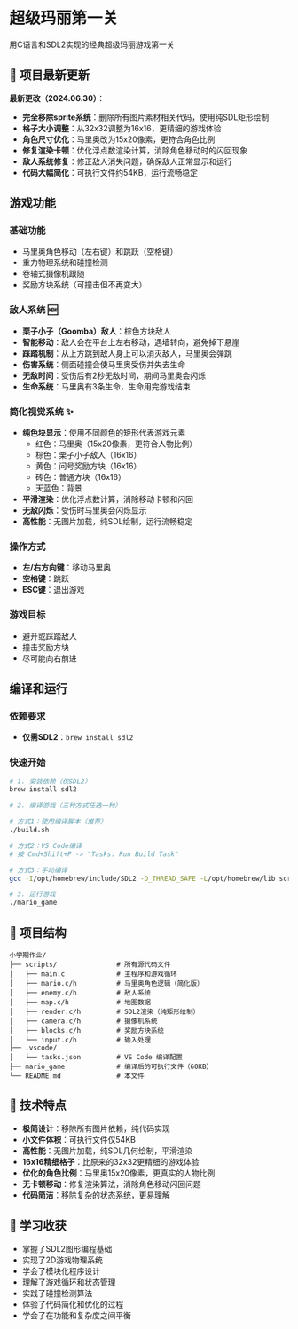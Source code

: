 # 超级玛丽第一关
用C语言和SDL2实现的经典超级玛丽游戏第一关

## 🎯 项目最新更新
**最新更改（2024.06.30）**：
- **完全移除sprite系统**：删除所有图片素材相关代码，使用纯SDL矩形绘制
- **格子大小调整**：从32x32调整为16x16，更精细的游戏体验
- **角色尺寸优化**：马里奥改为15x20像素，更符合角色比例
- **修复渲染卡顿**：优化浮点数渲染计算，消除角色移动时的闪回现象
- **敌人系统修复**：修正敌人消失问题，确保敌人正常显示和运行
- **代码大幅简化**：可执行文件约54KB，运行流畅稳定

## 游戏功能

### 基础功能
- 马里奥角色移动（左右键）和跳跃（空格键）
- 重力物理系统和碰撞检测
- 卷轴式摄像机跟随
- 奖励方块系统（可撞击但不再变大）

### 敌人系统 🆕
- **栗子小子（Goomba）敌人**：棕色方块敌人
- **智能移动**：敌人会在平台上左右移动，遇墙转向，避免掉下悬崖
- **踩踏机制**：从上方跳到敌人身上可以消灭敌人，马里奥会弹跳
- **伤害系统**：侧面碰撞会使马里奥受伤并失去生命
- **无敌时间**：受伤后有2秒无敌时间，期间马里奥会闪烁
- **生命系统**：马里奥有3条生命，生命用完游戏结束

### 简化视觉系统 ✨
- **纯色块显示**：使用不同颜色的矩形代表游戏元素
  - 红色：马里奥（15x20像素，更符合人物比例）
  - 棕色：栗子小子敌人（16x16）
  - 黄色：问号奖励方块（16x16）
  - 砖色：普通方块（16x16）
  - 天蓝色：背景
- **平滑渲染**：优化浮点数计算，消除移动卡顿和闪回
- **无敌闪烁**：受伤时马里奥会闪烁显示
- **高性能**：无图片加载，纯SDL绘制，运行流畅稳定

### 操作方式
- **左/右方向键**：移动马里奥
- **空格键**：跳跃
- **ESC键**：退出游戏

### 游戏目标
- 避开或踩踏敌人
- 撞击奖励方块
- 尽可能向右前进

## 编译和运行

### 依赖要求
- **仅需SDL2**：`brew install sdl2`

### 快速开始
```bash
# 1. 安装依赖（仅SDL2）
brew install sdl2

# 2. 编译游戏（三种方式任选一种）

# 方式1：使用编译脚本（推荐）
./build.sh

# 方式2：VS Code编译
# 按 Cmd+Shift+P -> "Tasks: Run Build Task"

# 方式3：手动编译
gcc -I/opt/homebrew/include/SDL2 -D_THREAD_SAFE -L/opt/homebrew/lib scripts/*.c -o mario_game -lSDL2

# 3. 运行游戏
./mario_game
```

## 📁 项目结构
```
小学期作业/
├── scripts/               # 所有源代码文件
│   ├── main.c             # 主程序和游戏循环
│   ├── mario.c/h          # 马里奥角色逻辑（简化版）
│   ├── enemy.c/h          # 敌人系统
│   ├── map.c/h            # 地图数据
│   ├── render.c/h         # SDL2渲染（纯矩形绘制）
│   ├── camera.c/h         # 摄像机系统
│   ├── blocks.c/h         # 奖励方块系统
│   └── input.c/h          # 输入处理
├── .vscode/
│   └── tasks.json         # VS Code 编译配置
├── mario_game             # 编译后的可执行文件（60KB）
└── README.md              # 本文件
```

## 🚀 技术特点
- **极简设计**：移除所有图片依赖，纯代码实现
- **小文件体积**：可执行文件仅54KB
- **高性能**：无图片加载，纯SDL几何绘制，平滑渲染
- **16x16精细格子**：比原来的32x32更精细的游戏体验
- **优化的角色比例**：马里奥15x20像素，更真实的人物比例
- **无卡顿移动**：修复渲染算法，消除角色移动闪回问题
- **代码简洁**：移除复杂的状态系统，更易理解

## 📝 学习收获
- 掌握了SDL2图形编程基础
- 实现了2D游戏物理系统
- 学会了模块化程序设计
- 理解了游戏循环和状态管理
- 实践了碰撞检测算法
- 体验了代码简化和优化的过程
- 学会了在功能和复杂度之间平衡
